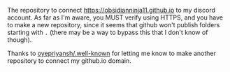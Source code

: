 The repository to connect https://obsidianninja11.github.io to my discord account.
As far as I'm aware, you MUST verify using HTTPS, and you have to make a new repository, since it seems that github won't publish folders starting with `.` (there may be a way to bypass this that I don't know of though).

Thanks to [oyepriyansh/.well-known](https://github.com/oyepriyansh/.well-known) for letting me know to make another repository to connect my github.io domain.
